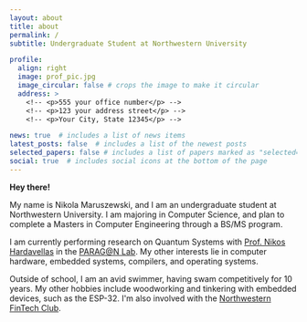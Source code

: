 ```yaml
---
layout: about
title: about
permalink: /
subtitle: Undergraduate Student at Northwestern University

profile:
  align: right
  image: prof_pic.jpg
  image_circular: false # crops the image to make it circular
  address: >
    <!-- <p>555 your office number</p> -->
    <!-- <p>123 your address street</p> -->
    <!-- <p>Your City, State 12345</p> -->

news: true  # includes a list of news items
latest_posts: false  # includes a list of the newest posts
selected_papers: false # includes a list of papers marked as "selected={true}"
social: true  # includes social icons at the bottom of the page
---
```


**Hey there!**

My name is Nikola Maruszewski, and I am an undergraduate student at Northwestern
University. I am majoring in Computer Science, and plan to complete a Masters in
Computer Engineering through a BS/MS program.

I am currently performing research on Quantum Systems with 
[Prof. Nikos Hardavellas](https://users.cs.northwestern.edu/~hardav/) in the
[PARAG@N Lab](http://paragon.northwestern.edu/). My other interests lie in 
computer hardware, embedded systems, compilers, and operating systems.

Outside of school, I am an avid swimmer, having swam competitively for 10 years.
My other hobbies include woodworking and tinkering with embedded devices, such
as the ESP-32. I'm also involved with the [Northwestern FinTech Club](https://nuft.nikola.cx).
